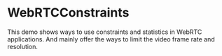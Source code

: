 # WebRTCConstraints
This demo shows ways to use constraints and statistics in WebRTC applications. And mainly offer the ways to limit the video frame rate and resolution.
